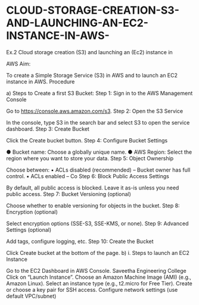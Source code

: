 # CLOUD-STORAGE-CREATION-S3-AND-LAUNCHING-AN-EC2-INSTANCE-IN-AWS-

Ex.2 Cloud storage creation (S3) and launching an (Ec2) instance in

AWS Aim:

To create a Simple Storage Service (S3) in AWS and to launch an EC2 instance in AWS. Procedure

a) Steps to Create a first S3 Bucket: Step 1: Sign in to the AWS Management Console

Go to https://console.aws.amazon.com/s3. Step 2: Open the S3 Service

In the console, type S3 in the search bar and select S3 to open the service dashboard. Step 3: Create Bucket

Click the Create bucket button. Step 4: Configure Bucket Settings

● Bucket name: Choose a globally unique name. ● AWS Region: Select the region where you want to store your data. Step 5: Object Ownership

Choose between: ▪ ACLs disabled (recommended) – Bucket owner has full control. ▪ ACLs enabled – Co Step 6: Block Public Access Settings

By default, all public access is blocked. Leave it as-is unless you need public access. Step 7: Bucket Versioning (optional)

Choose whether to enable versioning for objects in the bucket. Step 8: Encryption (optional)

Select encryption options (SSE-S3, SSE-KMS, or none). Step 9: Advanced Settings (optional)

Add tags, configure logging, etc. Step 10: Create the Bucket

Click Create bucket at the bottom of the page. b) i. Steps to launch an EC2 Instance

Go to the EC2 Dashboard in AWS Console. Saveetha Engineering College Click on “Launch Instance”. Choose an Amazon Machine Image (AMI) (e.g., Amazon Linux). Select an instance type (e.g., t2.micro for Free Tier). Create or choose a key pair for SSH access. Configure network settings (use default VPC/subnet)
